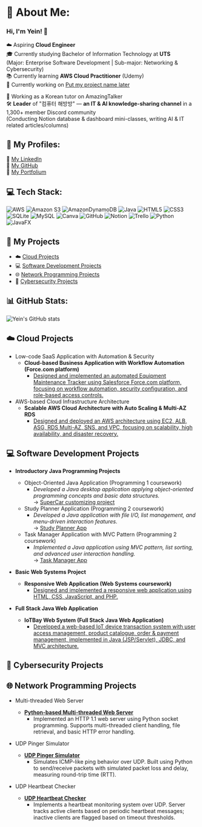 # 💫 About Me:
### Hi, I'm Yein! 👋

☁️ Aspiring **Cloud Engineer** <br/> 
🎓 Currently studying Bachelor of Information Technology at **UTS**  <br/>
(Major: Enterprise Software Development | Sub-major: Networking & Cybersecurity)  <br/>
📚 Currently learning **AWS Cloud Practitioner** (Udemy) <br/>
📂 Currently working on [Put my project name later]() <br/>

📝 Working as a Korean tutor on AmazingTalker  <br/>
🛠️ **Leader** of "컴퓨터 해방방" — **an IT & AI knowledge-sharing channel** in a 1,300+ member Discord community  <br/>
(Conducting Notion database & dashboard mini-classes, writing AI & IT related articles/columns) <br/>


##  🔗 My Profiles:
🔗 [My LinkedIn](https://www.linkedin.com/in/yein-jeong-953b60303/)  <br/>
🔗 [My GitHub](https://github.com/YeinJeong131)  <br/>
🔗 [My Portfolium](https://portfolium.com.au/YeinJeong/portfolio)<br/>



## 💻 Tech Stack:
![AWS](https://img.shields.io/badge/AWS-%23FF9900.svg?style=for-the-badge&logo=amazon-aws&logoColor=white) ![Amazon S3](https://img.shields.io/badge/Amazon%20S3-FF9900?style=for-the-badge&logo=amazons3&logoColor=white)  ![AmazonDynamoDB](https://img.shields.io/badge/Amazon%20DynamoDB-4053D6?style=for-the-badge&logo=Amazon%20DynamoDB&logoColor=white) ![Java](https://img.shields.io/badge/java-%23ED8B00.svg?style=for-the-badge&logo=openjdk&logoColor=white) ![HTML5](https://img.shields.io/badge/html5-%23E34F26.svg?style=for-the-badge&logo=html5&logoColor=white) ![CSS3](https://img.shields.io/badge/css3-%231572B6.svg?style=for-the-badge&logo=css3&logoColor=white)  ![SQLite](https://img.shields.io/badge/sqlite-%2307405e.svg?style=for-the-badge&logo=sqlite&logoColor=white) ![MySQL](https://img.shields.io/badge/mysql-4479A1.svg?style=for-the-badge&logo=mysql&logoColor=white) ![Canva](https://img.shields.io/badge/Canva-%2300C4CC.svg?style=for-the-badge&logo=Canva&logoColor=white) ![GitHub](https://img.shields.io/badge/github-%23121011.svg?style=for-the-badge&logo=github&logoColor=white) ![Notion](https://img.shields.io/badge/Notion-%23000000.svg?style=for-the-badge&logo=notion&logoColor=white) ![Trello](https://img.shields.io/badge/Trello-%23026AA7.svg?style=for-the-badge&logo=Trello&logoColor=white) ![Python](https://img.shields.io/badge/python-3670A0?style=for-the-badge&logo=python&logoColor=ffdd54)   ![JavaFX](https://img.shields.io/badge/javafx-%23FF0000.svg?style=for-the-badge&logo=javafx&logoColor=white) 

## 📂 My Projects
- ☁️ [Cloud Projects](#cloud-projects)
- 💻 [Software Development Projects](#soft-dev-projects)
- 🌐 [Network Programming Projects](#net-projects)
- 🔐 [Cybersecurity Projects](#cybersec-projects)



## 📊 GitHub Stats:
![Yein's GitHub stats](https://github-readme-stats.vercel.app/api?username=YeinJeong131&show_icons=true&theme=radical)

<h2 id="cloud-projects">☁️ Cloud Projects </h2>

- Low-code SaaS Application with Automation & Security  
  - <b>Cloud-based Business Application with Workflow Automation (Force.com platform)</b>  
    - [Designed and implemented an automated Equipment Maintenance Tracker using Salesforce Force.com platform, focusing on workflow automation, security configuration, and role-based access controls.](https://github.com/YeinJeong131/Workflow-Automation-App-ForceCom)
- AWS-based Cloud Infrastructure Architecture  
  - <b>Scalable AWS Cloud Architecture with Auto Scaling & Multi-AZ RDS</b>  
    - [Designed and deployed an AWS architecture using EC2, ALB, ASG, RDS Multi-AZ, SNS, and VPC, focusing on scalability, high availability, and disaster recovery.](https://github.com/your-repo-link)

<h2 id="soft-dev-projects"> 💻 Software Development Projects </h2>

- **Introductory Java Programming Projects**
  - Object-Oriented Java Application (Programming 1 coursework)  
    - _Developed a Java desktop application applying object-oriented programming concepts and basic data structures._  
        → [SuperCar customizing project](https://github.com/YeinJeong131/SuperCarCustomizationApp)
  - Study Planner Application (Programming 2 coursework) 
    - _Developed a Java application with file I/O, list management, and menu-driven interaction features._  
        → [Study Planner App](https://github.com/YeinJeong131/StudyPlannerApp)
  - Task Manager Application with MVC Pattern (Programming 2 coursework)  
    - _Implemented a Java application using MVC pattern, list sorting, and advanced user interaction handling._  
        → [Task Manager App](https://github.com/YeinJeong131/TaskManagerApp)
    
- **Basic Web Systems Project**  
  - <b>Responsive Web Application (Web Systems coursework)</b>  
    - [Designed and implemented a responsive web application using HTML, CSS, JavaScript, and PHP.](https://github.com/your-repo-link)
      
- **Full Stack Java Web Application**  
  - <b>IoTBay Web System (Full Stack Java Web Application)</b>  
    - [Developed a web-based IoT device transaction system with user access management, product catalogue, order & payment management, implemented in Java (JSP/Servlet), JDBC, and MVC architecture.](https://github.com/your-repo-link)

<h2 id="cybersec-projects"> 🔐 Cybersecurity Projects </h2>

<h2 id="net-projects"> 🌐 Network Programming Projects</h2>

- Multi-threaded Web Server  
  - <b>[Python-based Multi-threaded Web Server](https://github.com/YeinJeong131/Multithreaded-WebServer-Python)</b>  
    - Implemented an HTTP 1.1 web server using Python socket programming. Supports multi-threaded client handling, file retrieval, and basic HTTP error handling.

- UDP Pinger Simulator  
  - <b>[UDP Pinger Simulator](https://github.com/YeinJeong131/UDP-Pinger-Simulator)</b>  
    - Simulates ICMP-like ping behavior over UDP. Built using Python to send/receive packets with simulated packet loss and delay, measuring round-trip time (RTT).

- UDP Heartbeat Checker  
  - <b>[UDP Heartbeat Checker](https://github.com/YeinJeong131/UDP-Heartbeat-Checker)</b>  
    - Implements a heartbeat monitoring system over UDP. Server tracks active clients based on periodic heartbeat messages; inactive clients are flagged based on timeout thresholds.


